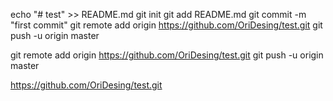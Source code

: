 echo "# test" >> README.md
git init
git add README.md
git commit -m "first commit"
git remote add origin https://github.com/OriDesing/test.git
git push -u origin master

git remote add origin https://github.com/OriDesing/test.git
git push -u origin master

https://github.com/OriDesing/test.git